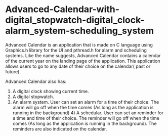 # Advanced-Calendar-with-digital_stopwatch-digital_clock-alarm_system-scheduling_system

Advanced Calendar is an application that is made on C language using Graphics.h library for the UI and pthread.h for alarm and scheduling systems. Like the name suggests, Advanced Calendar contains a calendar of the current year on the landing page of the application. This application allows users to go to any date of their choice on  the calendar( past or future).  

Advanced Calendar also has:  

1) A digital clock showing current time. 
2) A digital stopwatch. 
3) An alarm system. User can set an alarm for a time of their choice. The alarm will go off when the time comes (As long as the application is running in the background) 4) A schedular. User can set an reminder for a time and time of their choice. The reminder will go off when the time comes (As long as the application is running in the background). The reminders are also indicated on the calendar. 
